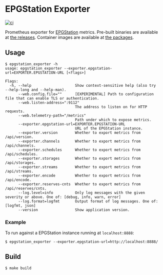 # EPGStation Exporter

[![ci](https://github.com/coord-e/epgstation_exporter/actions/workflows/ci.yml/badge.svg)](https://github.com/coord-e/epgstation_exporter/actions/workflows/ci.yml)

Prometheus exporter for [EPGStation](https://github.com/l3tnun/EPGStation/) metrics.
Pre-built binaries are available at [the releases](https://github.com/coord-e/epgstation_exporter/releases).
Container images are available at [the packages](https://github.com/coord-e?tab=packages&repo_name=epgstation_exporter).

## Usage

```
$ epgstation_exporter -h
usage: epgstation_exporter --exporter.epgstation-url=EXPORTER.EPGSTATION-URL [<flags>]

Flags:
  -h, --help                    Show context-sensitive help (also try --help-long and --help-man).
      --web.config.file=""      [EXPERIMENTAL] Path to configuration file that can enable TLS or authentication.
      --web.listen-address=":9112"
                                The address to listen on for HTTP requests.
      --web.telemetry-path="/metrics"
                                Path under which to expose metrics.
      --exporter.epgstation-url=EXPORTER.EPGSTATION-URL
                                URL of the EPGStation instance.
      --exporter.version        Whether to export metrics from /api/version.
      --exporter.channels       Whether to export metrics from /api/channels.
      --exporter.schedules      Whether to export metrics from /api/schedules.
      --exporter.storages       Whether to export metrics from /api/storages.
      --exporter.streams        Whether to export metrics from /api/streams.
      --exporter.encode         Whether to export metrics from /api/encode.
      --exporter.reserves-cnts  Whether to export metrics from /api/reserves/cnts.
      --log.level=info          Only log messages with the given severity or above. One of: [debug, info, warn, error]
      --log.format=logfmt       Output format of log messages. One of: [logfmt, json]
      --version                 Show application version.
```

### Example

To run against a EPGStation instance running at `localhost:8888`:

```shell
$ epgstation_exporter --exporter.epgstation-url=http://localhost:8888/
```

## Build

```shell
$ make build
```
